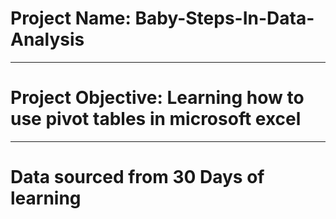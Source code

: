 # Project Name: Baby-Steps-In-Data-Analysis

----
# Project Objective: Learning how to use pivot tables in microsoft excel

----
# Data sourced from 30 Days of learning
